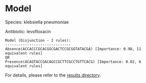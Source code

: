 
# Model

Species: klebsiella pneumoniae

Antibiotic: levofloxacin

```
Model (Disjunction - 2 rules):
------------------------------
Absence(ACCACCCGCACGGCGACTCCGCGGTATACGA) [Importance: 0.98, 11 equivalent rules]
OR
Presence(ACAGTACCGACAGCCGCTTCGCCTGTTCACG) [Importance: 0.02, 6 equivalent rules]

```

For details, please refer to the [results directory](../../../../../results/scm_b/klebsiella+pneumoniae/levofloxacin/repeat_5/).

